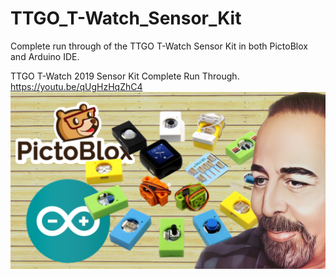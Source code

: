 # TTGO_T-Watch_Sensor_Kit
Complete run through of the TTGO T-Watch Sensor Kit in both PictoBlox and Arduino IDE.

TTGO T-Watch 2019 Sensor Kit Complete Run Through.
https://youtu.be/qUgHzHqZhC4
![](https://github.com/ShotokuTech/TTGO_T-Watch_Sensor_Kit/blob/main/TTGO%20T-Watch%20Sensor%20Kit.png)
